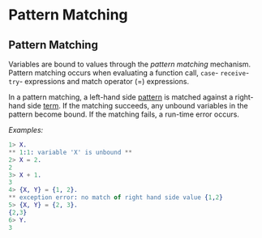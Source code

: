 <!--
%CopyrightBegin%

Copyright Ericsson AB 2023. All Rights Reserved.

Licensed under the Apache License, Version 2.0 (the "License");
you may not use this file except in compliance with the License.
You may obtain a copy of the License at

    http://www.apache.org/licenses/LICENSE-2.0

Unless required by applicable law or agreed to in writing, software
distributed under the License is distributed on an "AS IS" BASIS,
WITHOUT WARRANTIES OR CONDITIONS OF ANY KIND, either express or implied.
See the License for the specific language governing permissions and
limitations under the License.

%CopyrightEnd%
-->
# Pattern Matching

## Pattern Matching

Variables are bound to values through the _pattern matching_ mechanism. Pattern
matching occurs when evaluating a function call, `case`\- `receive`\- `try`\-
expressions and match operator (=) expressions.

In a pattern matching, a left-hand side [pattern](expressions.md#patterns) is
matched against a right-hand side [term](expressions.md#terms). If the matching
succeeds, any unbound variables in the pattern become bound. If the matching
fails, a run-time error occurs.

_Examples:_

```erlang
1> X.
** 1:1: variable 'X' is unbound **
2> X = 2.
2
3> X + 1.
3
4> {X, Y} = {1, 2}.
** exception error: no match of right hand side value {1,2}
5> {X, Y} = {2, 3}.
{2,3}
6> Y.
3
```

